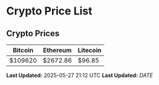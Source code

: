# Crypto Price List

## Crypto Prices
| Bitcoin | Ethereum | Litecoin |
| ------- | -------- | -------- |
| $109620 | $2672.86 | $96.85 |
**Last Updated:** 2025-05-27 21:12 UTC
**Last Updated:** $DATE$
